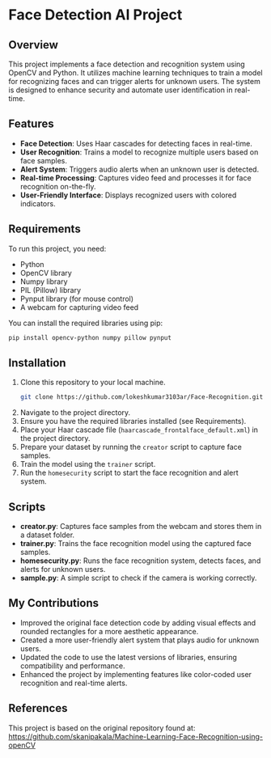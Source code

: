 
# Face Detection AI Project

## Overview
This project implements a face detection and recognition system using OpenCV and Python. It utilizes machine learning techniques to train a model for recognizing faces and can trigger alerts for unknown users. The system is designed to enhance security and automate user identification in real-time.

## Features
- **Face Detection**: Uses Haar cascades for detecting faces in real-time.
- **User Recognition**: Trains a model to recognize multiple users based on face samples.
- **Alert System**: Triggers audio alerts when an unknown user is detected.
- **Real-time Processing**: Captures video feed and processes it for face recognition on-the-fly.
- **User-Friendly Interface**: Displays recognized users with colored indicators.

## Requirements
To run this project, you need:
- Python 
- OpenCV library
- Numpy library
- PIL (Pillow) library
- Pynput library (for mouse control)
- A webcam for capturing video feed

You can install the required libraries using pip:
```bash
pip install opencv-python numpy pillow pynput
```

## Installation
1. Clone this repository to your local machine.
   ```bash
   git clone https://github.com/lokeshkumar3103ar/Face-Recognition.git
   ```
2. Navigate to the project directory.
3. Ensure you have the required libraries installed (see Requirements).
4. Place your Haar cascade file (`haarcascade_frontalface_default.xml`) in the project directory.
5. Prepare your dataset by running the `creator` script to capture face samples.
6. Train the model using the `trainer` script.
7. Run the `homesecurity` script to start the face recognition and alert system.

## Scripts
- **creator.py**: Captures face samples from the webcam and stores them in a dataset folder.
- **trainer.py**: Trains the face recognition model using the captured face samples.
- **homesecurity.py**: Runs the face recognition system, detects faces, and alerts for unknown users.
- **sample.py**: A simple script to check if the camera is working correctly.

## My Contributions
- Improved the original face detection code by adding visual effects and rounded rectangles for a more aesthetic appearance.
- Created a more user-friendly alert system that plays audio for unknown users.
- Updated the code to use the latest versions of libraries, ensuring compatibility and performance.
- Enhanced the project by implementing features like color-coded user recognition and real-time alerts.

## References
This project is based on the original repository found at:  
https://github.com/skanipakala/Machine-Learning-Face-Recognition-using-openCV

